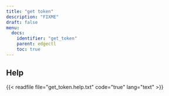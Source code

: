 ```yaml
---
title: "get token"
description: "FIXME"
draft: false
menu:
  docs:
    identifier: "get_token"
    parent: edgectl
    toc: true
---
```


## Help

{{< readfile file="get_token.help.txt" code="true" lang="text" >}}
